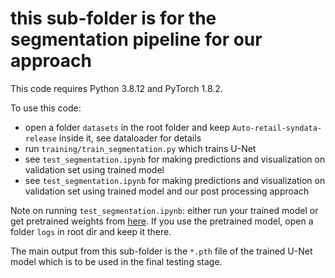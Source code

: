 # this sub-folder is for the segmentation pipeline for our approach

This code requires Python 3.8.12 and PyTorch 1.8.2.

To use this code:

* open a folder `datasets` in the root folder and keep `Auto-retail-syndata-release` inside it, see dataloader for details
* run `training/train_segmentation.py` which trains U-Net
* see `test_segmentation.ipynb` for making predictions and visualization on validation set using trained model
* see `test_segmentation.ipynb` for making predictions and visualization on validation set using trained model and our post processing approach

Note on running `test_segmentation.ipynb`: either run your trained model or get pretrained weights from [here](https://github.com/istiakshihab/automated-retail-checkout-aicity22/releases/tag/v0.0.1). If you use the pretrained model, open a folder `logs` in root dir and keep it there.

The main output from this sub-folder is the `*.pth` file of the trained U-Net model which is to be used in the final testing stage.

